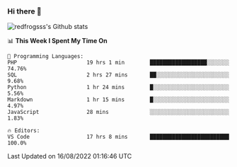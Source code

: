 ### Hi there 👋

<img src="https://github-readme-stats.vercel.app/api?username=redfrogsss&show_icons=true" alt="redfrogsss's Github stats"></img>

<!--START_SECTION:waka-->
📊 **This Week I Spent My Time On** 

```text
💬 Programming Languages: 
PHP                      19 hrs 1 min        ██████████████████░░░░░░░   74.76% 
SQL                      2 hrs 27 mins       ██░░░░░░░░░░░░░░░░░░░░░░░   9.68% 
Python                   1 hr 24 mins        █░░░░░░░░░░░░░░░░░░░░░░░░   5.56% 
Markdown                 1 hr 15 mins        █░░░░░░░░░░░░░░░░░░░░░░░░   4.97% 
JavaScript               28 mins             ░░░░░░░░░░░░░░░░░░░░░░░░░   1.83%

🔥 Editors: 
VS Code                  17 hrs 8 mins       █████████████████████████   100.0%

```


 Last Updated on 16/08/2022 01:16:46 UTC
<!--END_SECTION:waka-->